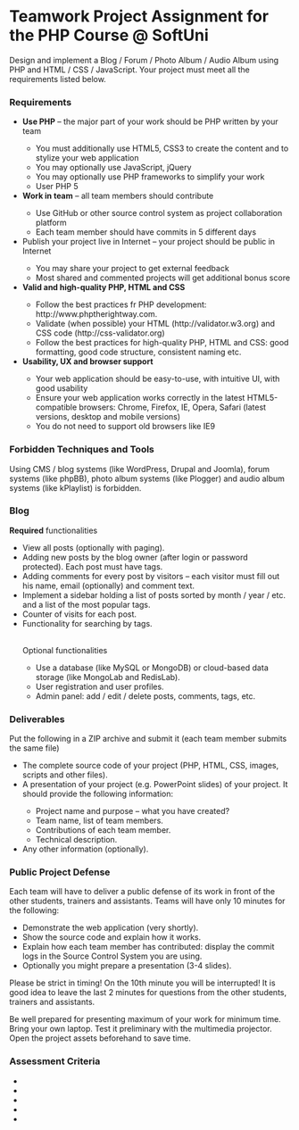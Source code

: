 <h1>Teamwork Project Assignment for the PHP Course @ SoftUni</h1>
<p>Design and implement a Blog / Forum / Photo Album / Audio Album using PHP and HTML / CSS / JavaScript. Your project must meet all the requirements listed below.</p>
<h3>Requirements</h3>
<ul>
<li><strong>Use PHP</strong> – the major part of your work should be PHP written by your team</li>
<ul>
<li>You must additionally use HTML5, CSS3 to create the content and to stylize your web application</li>
<li>You may optionally use JavaScript, jQuery</li>
<li>You may optionally use PHP frameworks to simplify your work</li>
<li>User PHP 5</li>
</ul>
<li><strong>Work in team</strong> – all team members should contribute</li>  
<ul>
<li>Use GitHub or other source control system as project collaboration platform</li>
<li>Each team member should have commits in 5 different days</li>
</ul>
<li>Publish your project live in Internet – your project should be public in Internet</li>
<ul>
<li>You may share your project to get external feedback</li>
<li>Most shared and commented projects will get additional bonus score</li>
</ul>
<li><strong>Valid and high-quality PHP, HTML and CSS</strong></li>
<ul>
<li>Follow the best practices fr PHP development: http://www.phptherightway.com.</li>
<li>Validate (when possible) your HTML (http://validator.w3.org) and CSS code (http://css-validator.org)</li>
<li>Follow the best practices for high-quality PHP, HTML and CSS: good formatting, good code structure, consistent naming etc.</li>
</ul>
<li><strong>Usability, UX and browser support</strong></li>
<ul>
<li>Your web application should be easy-to-use, with intuitive UI, with good usability</li>
<li>Ensure your web application works correctly in the latest HTML5-compatible browsers: Chrome, Firefox, IE, Opera, Safari (latest versions, desktop and mobile versions)</li>
<li>You do not need to support old browsers like IE9</li>
</ul>
</ul>
<h3>Forbidden Techniques and Tools</h3>
<p>Using CMS / blog systems (like WordPress, Drupal and Joomla), forum systems (like phpBB), photo album systems (like Plogger) and audio album systems (like kPlaylist) is forbidden.</p>
<h3>Blog</h3>
<p><strong>Required</strong> functionalities</p>
<ul>
<li>View all posts (optionally with paging).</li>
<li>Adding new posts by the blog owner (after login or password protected). Each post must have tags. </li>
<li>Adding comments for every post by visitors – each visitor must fill out his name, email (optionally) and comment text.</li>
<li>Implement a sidebar holding a list of posts sorted by month / year / etc. and a list of the most popular tags.</li>
<li>Counter of visits for each post.</li>
<li>Functionality for searching by tags.</li>
<br>
<p>Optional functionalities</p>
  <ul>
  <li>Use a database (like MySQL or MongoDB) or cloud-based data storage (like MongoLab and RedisLab).</li>
  <li>User registration and user profiles.</li>
  <li>Admin panel: add / edit / delete posts, comments, tags, etc.</li>
  </ul>
</ul>
<h3>Deliverables</h3>
<p>Put the following in a ZIP archive and submit it (each team member submits the same file)</p>
<ul>
<li>The complete source code of your project (PHP, HTML, CSS, images, scripts and other files).</li>
<li>A presentation of your project (e.g. PowerPoint slides) of your project. It should provide the following information:</li>
<ul>
<li>Project name and purpose – what you have created?</li>
<li>Team name, list of team members.</li>
<li>Contributions of each team member.</li>
<li>Technical description.</li>
</ul>
<li>Any other information (optionally).</li>
</ul>
<h3>Public Project Defense</h3>
<p>Each team will have to deliver a public defense of its work in front of the other students, trainers and assistants. Teams will have only 10 minutes for the following:</p>
<ul>
<li>Demonstrate the web application (very shortly).</li>
<li>Show the source code and explain how it works.</li>
<li>Explain how each team member has contributed: display the commit logs in the Source Control System you are using.</li>
<li>Optionally you might prepare a presentation (3-4 slides).</li>
</ul>
<p>Please be strict in timing! On the 10th minute you will be interrupted! It is good idea to leave the last 2 minutes for questions from the other students, trainers and assistants.</p>
<p>Be well prepared for presenting maximum of your work for minimum time. Bring your own laptop. Test it preliminary with the multimedia projector. Open the project assets beforehand to save time.</p>
<h3>Assessment Criteria</h3>
<ul>
<li></li>
<li></li>
<li></li>
<li></li>
<li></li>

